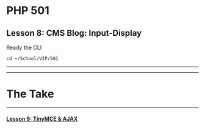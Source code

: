 # PHP 501
## Lesson 8: CMS Blog: Input-Display

Ready the CLI

`cd ~/School/VIP/501`

___


___

# The Take

___

#### [Lesson 9: TinyMCE & AJAX](https://github.com/inkVerb/vip/blob/master/501-php/Lesson-09.md)
